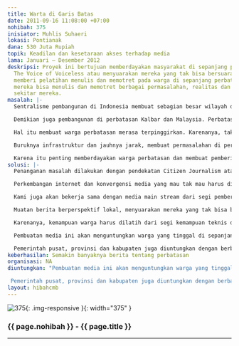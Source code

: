 ```yaml
---
title: Warta di Garis Batas
date: 2011-09-16 11:08:00 +07:00
nohibah: 375
inisiator: Muhlis Suhaeri
lokasi: Pontianak
dana: 530 Juta Rupiah
topik: Keadilan dan kesetaraan akses terhadap media
lama: Januari – Desember 2012
deskripsi: Proyek ini bertujuan memberdayakan masyarakat di sepanjang perbatasan.
  The Voice of Voiceless atau menyuarakan mereka yang tak bisa bersuara. Caranya,
  memberi pelatihan menulis dan memotret pada warga di sepanjang perbatasan. Sehingga
  mereka bisa menulis dan memotret berbagai permasalahan, realitas dan kehidupan di
  sekitar mereka.
masalah: |-
  Sentralisme pembangunan di Indonesia membuat sebagian besar wilayah di luar Jawa, tertinggal dari segi pembangunan. Pembangunan tak merata tersebut menciptakan berbagai permasalahan sosial, ekonomi, politik dan nasionalisme.

  Demikian juga pembangunan di perbatasan Kalbar dan Malaysia. Perbatasan sepanjang 847,3 km sebagian besar tertinggal dari segi pembangunan. Ada 98 desa, 14 kecamatan dan 5 kabupaten. Semuanya tertinggal dari segi pembangunan.

  Hal itu membuat warga perbatasan merasa terpinggirkan. Karenanya, tak heran bila ada warga perbatasan yang ingin pindah kewarganegaraan, atau mengibarkan bendera Malaysia. Seperti yang terjadi pada HUT Kemerdekaan RI ke 66 di Mungguk Gelombang, Sintang, Kalbar.

  Buruknya infrastruktur dan jauhnya jarak, membuat permasalahan di perbatasan tak mendapat porsi pemberitaan. Luasnya area liputan bagi jurnalis, membuat isu perbatasan kurang mendapatkan porsi. Padahal permasalahan di perbatasan sangat banyak. Mulai dari traficking, illegal logging, illegal trading, ketertinggalan pembangunan ekonomi, kesehatan, dan pendidikan. Masalah pertahanan dan keamanan Negara (Hankam).

  Karena itu penting memberdayakan warga perbatasan dan membuat pemberitaan mengenai berbagai permasalahan di perbatasan. Sehingga pemerintah pusat, provinsi, dan kabupaten, lebih punya kepedulian dengan pembangunan perbatasan.
solusi: |-
  Penanganan masalah dilakukan dengan pendekatan Citizen Journalism atau Jurnalisme Warga. Warga memberitakan permasalahan yang mereka hadapi, isu yang berkembang mengenai perbatasan, dan berbagai permasalahan aktual yang sedang terjadi. Media memberitakan berbagai potensi ekonomi lokal. Produk kerajinan. Hasil perkebunan warga. Dan, berbagai permasalahan lingkungan, sosial lainnya.

  Perkembangan internet dan konvergensi media yang mau tak mau harus dihadapi kalangan media, akan kami ikuti dengan pembuatan media dalam satu tampilan. Ada berita online dan foto. Dalam jangka panjang dan dalam rangka konvergensi media, juga akan menggunakan streaming video dan radio. Semua terintegrasi dalam satu layar. Sehingga berita bisa diakses dengan mudah melalui internet atau telepon genggam.

  Kami juga akan bekerja sama dengan media main stream dari segi pemberitaan. Media yang bakal dibuat menyediakan berita layak muat, memenuhi unsur 5W+1H, berimbang, dan memenuhi etika jurnalisme. Berita juga akan dibagi dan disebar ke social media, seperti Facebook, Twitter dan Flickr.

  Muatan berita berperspektif lokal, menyuarakan mereka yang tak bisa bersuara, tidak bersikap rasis, pluralis dan menjunjung tinggi hak asasi manusia.

  Karenanya, kemampuan warga harus dilatih dari segi kemampuan teknis dan kapasitas diri. Sehingga mampu membuat berita, menganalis, mengelola web sendiri, dan memperluas jaringan dengan semua stakeholder atau pemangku kepentingan dalam masalah pembangunan perbatasan.

  Pembuatan media ini akan menguntungkan warga yang tinggal di sepanjang perbatasan Indonesia dan Malaysia. Mulai anak baru lahir, usia sekolah, usia produktif hingga usia non produktif. Warga dari semua golongan umur akan diuntungkan. Sehingga kesenjangan ekonomi, pelayanan publik, pendidikan, kesehatan akan lebih baik.

  Pemerintah pusat, provinsi dan kabupaten juga diuntungkan dengan berbagai informasi terbaru mengenai permasalahan aktual yang terjadi di perbatasan.
keberhasilan: Semakin banyaknya berita tentang perbatasan
organisasi: NA
diuntungkan: "Pembuatan media ini akan menguntungkan warga yang tinggal di sepanjang perbatasan Indonesia dan Malaysia. Mulai anak baru lahir, usia sekolah, usia produktif hingga usia non produktif. Warga dari semua golongan umur akan diuntungkan. Sehingga kesenjangan ekonomi, pelayanan publik, pendidikan, kesehatan akan lebih baik.

 Pemerintah pusat, provinsi dan kabupaten juga diuntungkan dengan berbagai informasi terbaru mengenai permasalahan aktual yang terjadi di perbatasan."
layout: hibahcmb
---
```


![375](/static/img/hibahcmb/375.png){: .img-responsive }{: width="375" }

### {{ page.nohibah }} - {{ page.title }}

---

